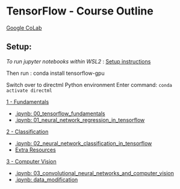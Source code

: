 # TensorFlow - Course Outline

[Google CoLab](https://colab.research.google.com/drive/)

## Setup: 

_To run jupyter notebooks within WSL2_ :
[Setup instructions](https://docs.microsoft.com/en-us/windows/ai/directml/gpu-tensorflow-wsl)

Then run :
conda install tensorflow-gpu

Switch over to directml Python environment
Enter command: `conda activate directml`

[1 - Fundamentals](01%20-%20Fundamentals.md)
* [.ipynb: 00_tensorflow_fundamentals](00_tensorflow_fundamentals.ipynb)
* [.ipynb: 01_neural_network_regression_in_tensorflow](01_neural_network_regression_in_tensorflow.ipynb)

[2 - Classification](02%20-%20Classification.md)
* [.ipynb: 02_neural_network_classification_in_tensorflow](02_neural_network_classification_in_tensorflow.ipynb)
* [Extra Resources](02_classification_challenge.md)

[3 - Computer Vision](03%20-%20Computer_Vision.md)
* [.ipynb: 03_convolutional_neural_networks_and_computer_vision](03_convolutional_neural_networks_and_computer_vision.ipynb)
* [.ipynb: data_modification](image_data_modification.ipynb)